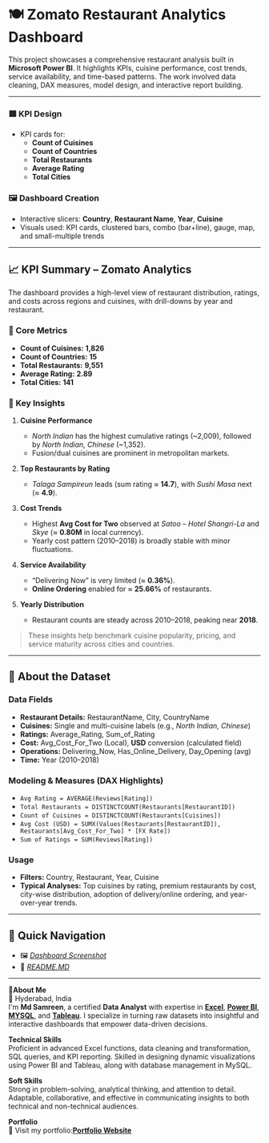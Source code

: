 # 🍽️ Zomato Restaurant Analytics Dashboard

This project showcases a comprehensive restaurant analysis built in **Microsoft Power BI**. It highlights KPIs, cuisine performance, cost trends, service availability, and time-based patterns. The work involved data cleaning, DAX measures, model design, and interactive report building.

---

### 🟥 KPI Design
- KPI cards for:
  - **Count of Cuisines**
  - **Count of Countries**
  - **Total Restaurants**
  - **Average Rating**
  - **Total Cities**

### 🖼️ Dashboard Creation
- Interactive slicers: **Country**, **Restaurant Name**, **Year**, **Cuisine**
- Visuals used: KPI cards, clustered bars, combo (bar+line), gauge, map, and small-multiple trends

---

## 📈 KPI Summary – Zomato Analytics

The dashboard provides a high-level view of restaurant distribution, ratings, and costs across regions and cuisines, with drill-downs by year and restaurant.

### 🔢 Core Metrics
- **Count of Cuisines:** **1,826**
- **Count of Countries:** **15**
- **Total Restaurants:** **9,551**
- **Average Rating:** **2.89**
- **Total Cities:** **141**

### 🧠 Key Insights
1. **Cuisine Performance**
   - *North Indian* has the highest cumulative ratings (~2,009), followed by *North Indian, Chinese* (~1,352).
   - Fusion/dual cuisines are prominent in metropolitan markets.

2. **Top Restaurants by Rating**
   - *Talaga Sampireun* leads (sum rating ≈ **14.7**), with *Sushi Masa* next (≈ **4.9**).

3. **Cost Trends**
   - Highest **Avg Cost for Two** observed at *Satoo – Hotel Shangri-La* and *Skye* (≈ **0.80M** in local currency).
   - Yearly cost pattern (2010–2018) is broadly stable with minor fluctuations.

4. **Service Availability**
   - “Delivering Now” is very limited (≈ **0.36%**).
   - **Online Ordering** enabled for ≈ **25.66%** of restaurants.

5. **Yearly Distribution**
   - Restaurant counts are steady across 2010–2018, peaking near **2018**.

> These insights help benchmark cuisine popularity, pricing, and service maturity across cities and countries.

---

## 📂 About the Dataset

### Data Fields
- **Restaurant Details:** RestaurantName, City, CountryName
- **Cuisines:** Single and multi-cuisine labels (e.g., *North Indian, Chinese*)
- **Ratings:** Average_Rating, Sum_of_Rating
- **Cost:** Avg_Cost_For_Two (Local), **USD** conversion (calculated field)
- **Operations:** Delivering_Now, Has_Online_Delivery, Day_Opening (avg)
- **Time:** Year (2010–2018)

### Modeling & Measures (DAX Highlights)
- `Avg Rating = AVERAGE(Reviews[Rating])`
- `Total Restaurants = DISTINCTCOUNT(Restaurants[RestaurantID])`
- `Count of Cuisines = DISTINCTCOUNT(Restaurants[Cuisines])`
- `Avg Cost (USD) = SUMX(Values(Restaurants[RestaurantID]), Restaurants[Avg_Cost_For_Two] * [FX Rate])`
- `Sum of Ratings = SUM(Reviews[Rating])`

### Usage
- **Filters:** Country, Restaurant, Year, Cuisine
- **Typical Analyses:** Top cuisines by rating, premium restaurants by cost, city-wise distribution, adoption of delivery/online ordering, and year-over-year trends.

---

## 🔗 Quick Navigation
- 🖼️ *[Dashboard Screenshot](https://github.com/mdsamreen414/Power-BI/tree/main/Zomato%20Analytics/Screenshots.md)*
- 📂 *[README.MD](https://github.com/mdsamreen414/Power-BI/blob/main/Zomato%20Analytics/README.md)*

---
🧕**About Me**  
📍 Hyderabad, India  
I'm **Md Samreen**, a certified **Data Analyst** with expertise in [**Excel**](https://github.com/mdsamreen414/Excel), [**Power BI**](https://github.com/mdsamreen414/Power-BI), [**MYSQL**](https://github.com/mdsamreen414/MYSQL), and [**Tableau**](https://github.com/mdsamreen414/Tableau). I specialize in turning raw datasets into insightful and interactive dashboards that empower data-driven decisions.  

**Technical Skills**  
Proficient in advanced Excel functions, data cleaning and transformation, SQL queries, and KPI reporting. Skilled in designing dynamic visualizations using Power BI and Tableau, along with database management in MySQL.  

**Soft Skills**  
Strong in problem-solving, analytical thinking, and attention to detail. Adaptable, collaborative, and effective in communicating insights to both technical and non-technical audiences.  

**Portfolio**  
📌 Visit my portfolio:[**Portfolio Website**](https://your-portfolio-link.com)  
